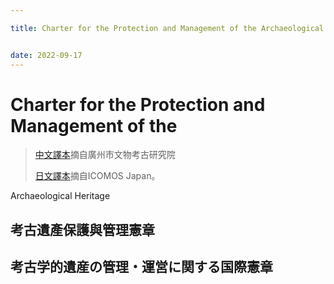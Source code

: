 ```yaml
---

title: Charter for the Protection and Management of the Archaeological Heritage


date: 2022-09-17
---
```

# Charter for the Protection and Management of the 
> [中文譯本](https://www.gzkaogu.org/info_113.aspx?itemid=630&pid=46)摘自廣州市文物考古研究院
> 
> [日文譯本](https://icomosjapan.org/static/homepage/charter/charter1990.pdf)摘自ICOMOS Japan。

Archaeological Heritage
## 考古遺產保護與管理憲章
## 考古学的遺産の管理・運営に関する国際憲章